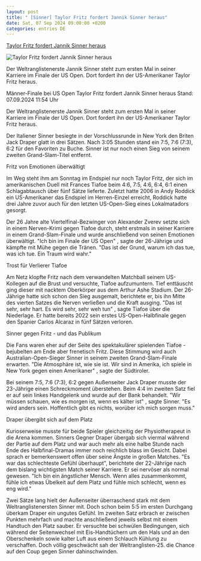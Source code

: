 ```yaml
---
layout: post
title: " [Sinner] Taylor Fritz fordert Jannik Sinner heraus"
date: Sat, 07 Sep 2024 09:00:00 +0200
categories: entries DE
---
```

[Taylor Fritz fordert Jannik Sinner heraus](https://www.sportschau.de/tennis/taylor-fritz-fordert-jannik-sinner-heraus,us-open-maenner-finale-100.html)

![Taylor Fritz fordert Jannik Sinner heraus](https://images.sportschau.de/image/6a1aa18b-d732-4ec5-a104-3c58386657d2/AAABkcsPl_A/AAABkZLhkrw/16x9-1280/taylor-fritz-106.jpg)

Der Weltranglistenerste Jannik Sinner steht zum ersten Mal in seiner Karriere im Finale der US Open. Dort fordert ihn der US-Amerikaner Taylor Fritz heraus.

Männer-Finale bei US Open Taylor Fritz fordert Jannik Sinner heraus Stand: 07.09.2024 11:54 Uhr

Der Weltranglistenerste Jannik Sinner steht zum ersten Mal in seiner Karriere im Finale der US Open. Dort fordert ihn der US-Amerikaner Taylor Fritz heraus.

Der Italiener Sinner besiegte in der Vorschlussrunde in New York den Briten Jack Draper glatt in drei Sätzen. Nach 3:05 Stunden stand ein 7:5, 7:6 (7:3), 6:2 für den Favoriten zu Buche. Sinner ist nur noch einen Sieg von seinem zweiten Grand-Slam-Titel entfernt.

Fritz von Emotionen überwältigt

Im Weg steht ihm am Sonntag im Endspiel nur noch Taylor Fritz, der sich im amerikanischen Duell mit Frances Tiafoe beim 4:6, 7:5, 4:6, 6:4, 6:1 einen Schlagabtausch über fünf Sätze lieferte. Zuletzt hatte 2006 in Andy Roddick ein US-Amerikaner das Endspiel im Herren-Einzel erreicht, Roddick hatte drei Jahre zuvor auch für den letzten US-Open-Sieg eines Lokalmatadors gesorgt.

Der 26 Jahre alte Viertelfinal-Bezwinger von Alexander Zverev setzte sich in einem Nerven-Krimi gegen Tiafoe durch, steht erstmals in seiner Karriere in einem Grand-Slam-Finale und wurde anschließend von seinen Emotionen überwältigt. "Ich bin im Finale der US Open" , sagte der 26-Jährige und kämpfte mit Mühe gegen die Tränen. "Das ist der Grund, warum ich das tue, was ich tue. Ein Traum wird wahr."

Trost für Verlierer Tiafoe

Am Netz klopfte Fritz nach dem verwandelten Matchball seinem US-Kollegen auf die Brust und versuchte, Tiafoe aufzumuntern. Tief enttäuscht ging dieser mit nacktem Oberkörper aus dem Arthur Ashe Stadium. Der 26-Jährige hatte sich schon den Sieg ausgemalt, berichtete er, bis ihn Mitte des vierten Satzes die Nerven verließen und die Kraft ausging. "Das ist sehr, sehr hart. Es wird sehr, sehr weh tun" , sagte Tiafoe über die Niederlage. Er hatte bereits 2022 sein erstes US-Open-Halbfinale gegen den Spanier Carlos Alcaraz in fünf Sätzen verloren.

Sinner gegen Fritz - und das Publikum

Die Fans waren eher auf der Seite des spektakulärer spielenden Tiafoe - bejubelten am Ende aber frenetisch Fritz. Diese Stimmung wird auch Australian-Open-Sieger Sinner in seinem zweiten Grand-Slam-Finale erwarten. "Die Atmosphäre ist, wie sie ist. Wir sind in Amerika, ich spiele in New York gegen einen Amerikaner" , sagte der Südtiroler.

Bei seinem 7:5, 7:6 (7:3), 6:2 gegen Außenseiter Jack Draper musste der 23-Jährige einen Schreckmoment überstehen. Beim 4:4 im zweiten Satz fiel er auf sein linkes Handgelenk und wurde auf der Bank behandelt. "Wir müssen schauen, wie es morgen ist, wenn es kälter ist" , sagte Sinner. "Es wird anders sein. Hoffentlich gibt es nichts, worüber ich mich sorgen muss."

Draper übergibt sich auf dem Platz

Kurioserweise musste für beide Spieler gleichzeitig der Physiotherapeut in die Arena kommen. Sinners Gegner Draper übergab sich viermal während der Partie auf dem Platz und war auch mehr als eine halbe Stunde nach Ende des Halbfinal-Dramas immer noch reichlich blass im Gesicht. Dabei sprach er bemerkenswert offen über seine Ängste in großen Matches. "Es war das schlechteste Gefühl überhaupt", berichtete der 22-Jährige nach dem bislang wichtigsten Match seiner Karriere. Er sei nervöser als normal gewesen. "Ich bin ein ängstlicher Mensch. Wenn alles zusammenkommt, fühle ich etwas Übelkeit auf dem Platz und fühle mich schlecht, wenn es eng wird."

Zwei Sätze lang hielt der Außenseiter überraschend stark mit dem Weltranglistenersten Sinner mit. Doch schon beim 5:5 im ersten Durchgang überkam Draper ein ungutes Gefühl. Im zweiten Satz erbrach er zwischen Punkten mehrfach und machte anschließend jeweils selbst mit einem Handtuch den Platz sauber. Er versuchte bei schwülen Bedingungen, sich während der Seitenwechsel mit Eis-Handtüchern um den Hals und an den Oberschenkeln sowie kalter Luft aus einem Schlauch Kühlung zu verschaffen. Doch völlig geschwächt sah der Weltranglisten-25. die Chance auf den Coup gegen Sinner dahinschwinden.

